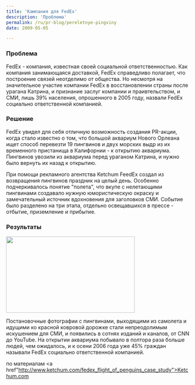 ```yaml
---
title: 'Кампания для FedEx'
description: 'Проблема'
permalink: /ru/pr-blog/pereletnye-pingviny
date: 2009-05-05

---
```


<h3>Проблема</h3>

FedEx - компания, известная своей социальной ответственностью. Как компания занимающаяся доставкой,  FedEx справедливо полагает, что построение связей неотделимо от общества. Но несмотря на значительное участие компании FedEx в восстановлении страны после урагана Катрина, и признание заслуг компании и праивтельством, и СМИ, лишь 39% населения, опрошенного в 2005 году, назвали FedEx социально ответственной компанией.

<h3>Решение</h3>

FedEx увидел для себя отличную возможность создания PR-акции, когда стало известно о том, что большой аквариум Нового Орлеана ищет способ перевезти 19 пингвинов и двух морских выдр из их временного пристанища в Калифорнии - к открытию аквариума. Пингвинов увозили из аквариума перед ураганом Катрина, и нужно было вернуть их назад к открытию.

При помощи рекламного агентства Ketchum FeedEx создал из возвращения пингвинов праздник на целый день. Особенно подчеркивалось понятие "полета", что вкупе с нелетающими пингвинами создавало нужную юмористическую окраску и замечательный источник вдохновения для заголовков СМИ. Событие было разделено на три этапа, отдельно освещавшихся в прессе - отбытие, приземление и прибытие.

<h3>Результаты</h3>

<img src="{{ site.assets }}/upload/Penguin_Patience_Plane.preview.jpg" alt="" class="post__img" width="350" height="208">

Постановочные фотографии с пингвинами, выходящими из самолета и идущими ко красной ковровой дорожке стали непреодолимым искушением для СМИ, и появились в сотнях изданий и каналов, от CNN до YouTube. На открытии аквариума побывало в полтора раза больше людей, чем ожидалось, и к осени 2006 года уже 45% граждан называли FedEx социально ответственной компанией.

по материалам <a href"http://www.ketchum.com/fedex_flight_of_penguins_case_study">Ketchum.com</a>

